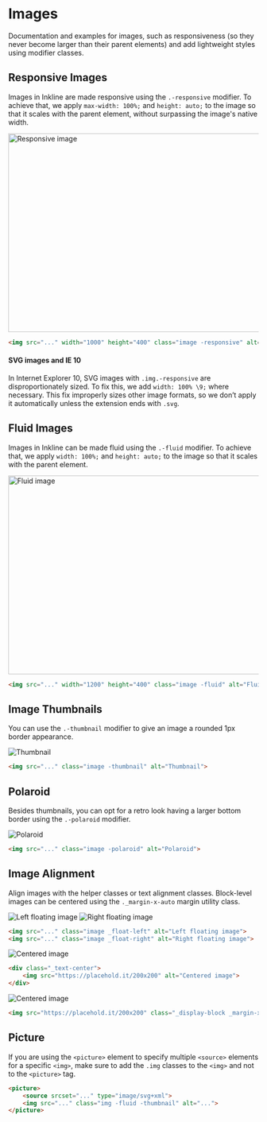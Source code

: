 # Images
Documentation and examples for images, such as responsiveness (so they never become larger than their parent elements) 
and add lightweight styles using modifier classes.

## Responsive Images
Images in Inkline are made responsive using the `.-responsive` modifier. To achieve that, we apply `max-width: 100%;` 
and `height: auto;` to the image so that it scales with the parent element, without surpassing the image's native width.

<img src="https://placehold.it/1000x400" width="1000" height="400" class="image -responsive" alt="Responsive image">

~~~html
<img src="..." width="1000" height="400" class="image -responsive" alt="Responsive image">
~~~

#### SVG images and IE 10
In Internet Explorer 10, SVG images with `.img.-responsive` are disproportionately sized. 
To fix this, we add `width: 100% \9;` where necessary. This fix improperly sizes other image formats, so we don’t 
apply it automatically unless the extension ends with `.svg`.

## Fluid Images
Images in Inkline can be made fluid using the `.-fluid` modifier. To achieve that, we apply `width: 100%;` 
and `height: auto;` to the image so that it scales with the parent element.

<img src="https://placehold.it/1200x400" width="1200" height="400" class="image -fluid" alt="Fluid image">

~~~html
<img src="..." width="1200" height="400" class="image -fluid" alt="Fluid image">
~~~

## Image Thumbnails
You can use the `.-thumbnail` modifier to give an image a rounded 1px border appearance.

<img src="https://placehold.it/200x200" class="image -thumbnail" alt="Thumbnail">

~~~html
<img src="..." class="image -thumbnail" alt="Thumbnail">
~~~

## Polaroid
Besides thumbnails, you can opt for a retro look having a larger bottom border using the `.-polaroid` modifier.

<img src="https://placehold.it/200x200" class="image -polaroid" alt="Polaroid">

~~~html
<img src="..." class="image -polaroid" alt="Polaroid">
~~~

## Image Alignment
Align images with the helper classes or text alignment classes. Block-level images can be centered using the `._margin-x-auto` 
margin utility class.

<div class="_clearfix">
    <img src="https://placehold.it/200x200" class="image _float-left" alt="Left floating image">
    <img src="https://placehold.it/200x200" class="image _float-right" alt="Right floating image">
</div>

~~~html
<img src="..." class="image _float-left" alt="Left floating image">
<img src="..." class="image _float-right" alt="Right floating image">
~~~

<div class="_text-center">
    <img src="https://placehold.it/200x200" alt="Centered image">
</div>

~~~html
<div class="_text-center">
    <img src="https://placehold.it/200x200" alt="Centered image">
</div>
~~~

<img src="https://placehold.it/200x200" class="_display-block _margin-x-auto" alt="Centered image">

~~~html
<img src="https://placehold.it/200x200" class="_display-block _margin-x-auto" alt="Centered image">
~~~

## Picture
If you are using the `<picture>` element to specify multiple `<source>` elements for a specific `<img>`, make sure to add 
the `.img` classes to the `<img>` and not to the `<picture>` tag.

~~~html
​<picture>
    <source srcset="..." type="image/svg+xml">
    <img src="..." class="img -fluid -thumbnail" alt="...">
</picture>
~~~
